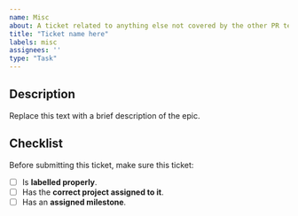 ```yaml
---
name: Misc
about: A ticket related to anything else not covered by the other PR templates.
title: "Ticket name here"
labels: misc
assignees: ''
type: "Task"
---
```


## Description
Replace this text with a brief description of the epic.

## Checklist
Before submitting this ticket, make sure this ticket:
- [ ] Is **labelled properly**.
- [ ] Has the **correct project assigned to it**.
- [ ] Has an **assigned milestone**.
